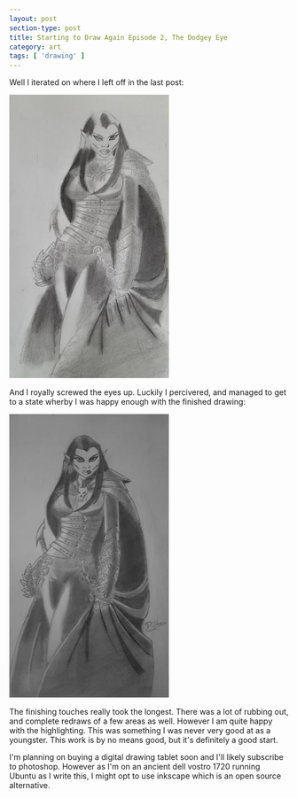 ```yaml
---
layout: post
section-type: post
title: Starting to Draw Again Episode 2, The Dodgey Eye
category: art
tags: [ 'drawing' ]
---
```


Well I iterated on where I left off in the last post:

<a href="/img/drawing/starting/start-draw-03.jpg" alt="stage 1 drawings">
<img src="/img/drawing/starting/start-draw-03-small.jpg" />
</a>

And I royally screwed the eyes up. Luckily I percivered, and managed to get to a state wherby I was happy enough with the finished drawing:

<a href="/img/drawing/starting/start-draw-05.jpg" alt="stage 1 drawings">
<img src="/img/drawing/starting/start-draw-05-small.jpg"/>
</a>

The finishing touches really took the longest. There was a lot of rubbing out, and complete redraws of a few areas as well.
However I am quite happy with the highlighting. This was something I was never very good at as a youngster. This work is by no means good, but it's definitely a good start. 

I'm planning on buying a digital drawing tablet soon and I'll likely subscribe to photoshop. However as I'm on an ancient dell vostro 1720 running Ubuntu as I write this, I might opt to use inkscape which is an open source alternative.

